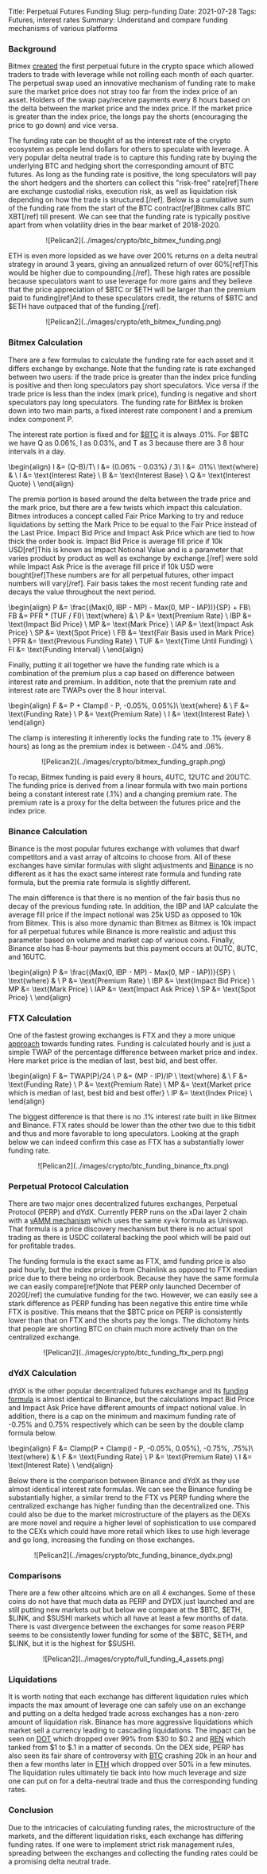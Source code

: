 Title: Perpetual Futures Funding
Slug: perp-funding
Date: 2021-07-28
Tags: Futures, interest rates
Summary: Understand and compare funding mechanisms of various platforms

<h3>Background</h3>
<p>
Bitmex <a href="https://blog.bitmex.com/announcing-the-launch-of-the-perpetual-xbtusd-leveraged-swap/" target="_blank">created</a> the first perpetual future in the crypto space which allowed traders to trade with leverage while not rolling each month of each quarter.
The perpetual swap used an innovative mechanism of funding rate to make sure the market price does not stray too far from the index price of an asset. 
Holders of the swap pay/receive payments every 8 hours based on the delta between the market price and the index price.
If the market price is greater than the index price, the longs pay the shorts (encouraging the price to go down) and vice versa.
</p>

<p>
The funding rate can be thought of as the interest rate of the crypto ecosystem as people lend dollars for others to speculate with leverage.
A very popular delta neutral trade is to capture this funding rate by buying the underlying BTC and hedging short the corresponding amount of BTC futures.
As long as the funding rate is positive, the long speculators will pay the short hedgers and the shorters can collect this "risk-free" rate[ref]There are exchange custodial risks, execution risk, as well as liquidation risk depending on how the trade is structured.[/ref].
Below is a cumulative sum of the funding rate from the start of the BTC contract[ref]Bitmex calls BTC XBT[/ref] till present. 
We can see that the funding rate is typically positive apart from when volatility dries in the bear market of 2018-2020.
</p>

<center>
![Pelican2](../images/crypto/btc_bitmex_funding.png)
</center>

<p>
ETH is even more lopsided as we have over 200% returns on a delta neutral strategy in around 3 years, giving an annualized return of over 60%[ref]This would be higher due to compounding.[/ref].
These high rates are possible because speculators want to use leverage for more gains and they believe that the price appreciation of $BTC or $ETH will be larger than the premium paid to funding[ref]And to these speculators credit, the returns of $BTC and $ETH have outpaced that of the funding.[/ref].
</p>

<center>
![Pelican2](../images/crypto/eth_bitmex_funding.png)
</center>

<h3>Bitmex Calculation</h3>
<p>
There are a few formulas to calculate the funding rate for each asset and it differs exchange by exchange.
Note that the funding rate is rate exchanged between two users: if the trade price is greater than the index price funding is positive and then long speculators pay short speculators.
Vice versa if the trade price is less than the index (mark price), funding is negative and short speculators pay long speculators.
The funding rate for BitMex is broken down into two main parts, a fixed interest rate component I and a premium index component P. 
</p>

<p>
The interest rate portion is fixed and for <a href="https://www.bitmex.com/app/contract/XBTUSD" target="_blank">$BTC</a> it is always .01%.
For $BTC we have Q as 0.06%, I as 0.03%, and T as 3 because there are 3 8 hour intervals in a day.
</p>

\begin{align}
I &= (Q-B)/T\\
I &= (0.06\% - 0.03\%) / 3\\
I &= .01\%\\
\text{where} & \\
I &= \text{Interest Rate} \\
B &= \text{Interest Base} \\
Q &= \text{Interest Quote} \\
\end{align}

<p>
The premia portion is based around the delta between the trade price and the mark price, but there are a few twists which impact this calculation.
Bitmex introduces a concept called Fair Price Marking to try and reduce liquidations by setting the Mark Price to be equal to the Fair Price instead of the Last Price.
Impact Bid Price and Impact Ask Price which are tied to how thick the order book is.
Impact Bid Price is average fill price if 10k USD[ref]This is known as Impact Notional Value and is a parameter that varies product by product as well as exchange by exchange.[/ref] were sold while Impact Ask Price is the average fill price if 10k USD were bought[ref]These numbers are for all perpetual futures, other impact numbers will vary[/ref].
Fair basis takes the most recent funding rate and decays the value throughout the next period. 
</p>

\begin{align}
P &= \frac{(Max(0, IBP - MP) - Max(0, MP - IAP))}{SP} + FB\\
FB &= PFR * (TUF / FI)\\
\text{where} & \\
P &= \text{Premium Rate} \\
IBP &= \text{Impact Bid Price} \\
MP &= \text{Mark Price} \\
IAP &= \text{Impact Ask Price} \\
SP &= \text{Spot Price} \\
FB &= \text{Fair Basis used in Mark Price} \\
PFR &= \text{Previous Funding Rate} \\
TUF &= \text{Time Until Funding} \\
FI &= \text{Funding Interval} \\
\end{align}

<p>
Finally, putting it all together we have the funding rate which is a combination of the premium plus a cap based on difference between interest rate and premium.
In addition, note that the premium rate and interest rate are TWAPs over the 8 hour interval.
</p>

\begin{align}
F &= P + Clamp(I - P, -0.05\%, 0.05\%)\\
\text{where} & \\
F &= \text{Funding Rate} \\
P &= \text{Premium Rate} \\
I &= \text{Interest Rate} \\
\end{align}

<p>
The clamp is interesting it inherently locks the funding rate to .1% (every 8 hours) as long as the premium index is between -.04% and .06%.
</p>

<center>
![Pelican2](../images/crypto/bitmex_funding_graph.png)
</center>

<p>
To recap, Bitmex funding is paid every 8 hours, 4UTC, 12UTC and 20UTC.
The funding price is derived from a linear formula with two main portions being a constant interest rate (.1%) and a changing premium rate.
The premium rate is a proxy for the delta between the futures price and the index price.
</P>

<h3>Binance Calculation</h3>
<p>
Binance is the most popular futures exchange with volumes that dwarf competitors and a vast array of altcoins to choose from.
All of these exchanges have similar formulas with slight adjustments and <a href="https://www.binance.com/en/support/faq/360033525031" target="_blank">Binance</a> is no different as it has the exact same interest rate formula and funding rate formula, but the premia rate formula is slightly different.
</P>

<p>
The main difference is that there is no mention of the fair basis thus no decay of the previous funding rate. 
In addition, the IBP and IAP calculate the average fill price if the impact notional was 25k USD as opposed to 10k from Bitmex.
This is also more dynamic than Bitmex as Bitmex is 10k impact for all perpetual futures while Binance is more realistic and adjust this parameter based on volume and market cap of various coins.
Finally, Binance also has 8-hour payments but this payment occurs at 0UTC, 8UTC, and 16UTC.
</P>

\begin{align}
P &= \frac{(Max(0, IBP - MP) - Max(0, MP - IAP))}{SP} \\
\text{where} & \\
P &= \text{Premium Rate} \\
IBP &= \text{Impact Bid Price} \\
MP &= \text{Mark Price} \\
IAP &= \text{Impact Ask Price} \\
SP &= \text{Spot Price} \\
\end{align}

<h3>FTX Calculation</h3>
<p>
One of the fastest growing exchanges is FTX and they a more unique <a href="https://help.ftx.com/hc/en-us/articles/360024780511-Complete-Futures-Specs" target="_blank">approach</a> towards funding rates.
Funding is calculated hourly and is just a simple TWAP of the percentage difference between market price and index.
Here market price is the median of last, best bid, and best offer. 
</p>

\begin{align}
F &= TWAP(P)/24 \\
P &= (MP - IP)/IP \\
\text{where} & \\
F &= \text{Funding Rate} \\
P &= \text{Premium Rate} \\
MP &= \text{Market price which is median of last, best bid and best offer} \\
IP &= \text{Index Price} \\
\end{align}

<p>
The biggest difference is that there is no .1% interest rate built in like Bitmex and Binance.
FTX rates should be lower than the other two due to this tidbit and thus and more favorable to long speculators.
Looking at the graph below we can indeed confirm this case as FTX has a substantially lower funding rate.
</p>

<center>
![Pelican2](../images/crypto/btc_funding_binance_ftx.png)
</center>

<h3>Perpetual Protocol Calculation</h3>
<p>
There are two major ones decentralized futures exchanges, Perpetual Protocol (PERP) and dYdX.
Currently PERP runs on the xDai layer 2 chain with a <a href="https://medium.com/perpetual-protocol/a-deep-dive-into-our-virtual-amm-vamm-40345c522eeb" target="_blank">vAMM mechanism</a> which uses the same xy=k formula as Uniswap.
That formula is a price discovery mechanism but there is no actual spot trading as there is USDC collateral backing the pool which will be paid out for profitable trades.
</p>

<p>
The funding formula is the exact same as FTX, amd funding price is also paid hourly, but the index price is from Chainlink as opposed to FTX median price due to there being no orderbook.
Because they have the same formula we can easily compare[ref]Note that PERP only launched December of 2020[/ref] the cumulative funding for the two. 
However, we can easily see a stark difference as PERP funding has been negative this entire time while FTX is positive.
This means that the $BTC price on PERP is consistently lower than that on FTX and the shorts pay the longs.
The dichotomy hints that people are shorting BTC on chain much more actively than on the centralized exchange.
</p>

<center>
![Pelican2](../images/crypto/btc_funding_ftx_perp.png)
</center>

<h3>dYdX Calculation</h3>
<p>
dYdX is the other popular decentralized futures exchange and its <a href="https://help.dydx.exchange/en/articles/4797443-perpetual-funding-rate" target="_blank">funding formula</a> is almost identical to Binance, but the calculations Impact Bid Price and Impact Ask Price have different amounts of impact notional value.
In addition, there is a cap on the minimum and maximum funding rate of -0.75% and 0.75% respectively which can be seen by the double clamp formula below.
</p>

\begin{align}
F &= Clamp(P + Clamp(I - P, -0.05\%, 0.05\%), -0.75%, .75%)\\
\text{where} & \\
F &= \text{Funding Rate} \\
P &= \text{Premium Rate} \\
I &= \text{Interest Rate} \\
\end{align}


<p>
Below there is the comparison between Binance and dYdX as they use almost identical interest rate formulas. 
We can see the Binance funding be substantially higher, a similar trend to the FTX vs PERP funding where the centralized exchange has higher funding than the decentralized one.
This could also be due to the market microstructure of the players as the DEXs are more novel and require a higher level of sophistication to use compared to the CEXs which could have more retail which likes to use high leverage and go long, increasing the funding on those exchanges.
</p>

<center>
![Pelican2](../images/crypto/btc_funding_binance_dydx.png)
</center>

<h3>Comparisons</h3>
<p>
There are a few other altcoins which are on all 4 exchanges. 
Some of these coins do not have that much data as PERP and DYDX just launched and are still putting new markets out but below we compare at the $BTC, $ETH, $LINK, and $SUSHI markets which all have at least a few months of data.
There is vast divergence between the exchanges for some reason PERP seems to be consistently lower funding for some of the $BTC, $ETH, and $LINK, but it is the highest for $SUSHI.
</p>

<center>
![Pelican2](../images/crypto/full_funding_4_assets.png)
</center>

<h3>Liquidations</h3>
<p>
It is worth noting that each exchange has different liquidation rules which impacts the max amount of leverage one can safely use on an exchange and putting on a delta hedged trade across exchanges has a non-zero amount of liquidation risk.
Binance has more aggressive liquidations which market sell a currency leading to cascading liquidations.
The impact can be seen on <a href="https://www.coindesk.com/binance-controls-flash-crash-polkadot" target="_blank">DOT</a> which dropped over 99% from $30 to $0.2 and <a href="https://www.cryptonary.com/journal/flash-crash-18-april-2021-whats-next/" target="_blank">REN</a> which tanked from $1 to $.1 in a matter of seconds. 
On the DEX side, PERP has also seen its fair share of controversy with <a href="https://medium.com/perpetual-protocol/2021-2-21-btc-flash-crash-149eef35f7f8" target="_blank">BTC</a> crashing 20k in an hour and then a few months later in <a href="https://perpetualprotocol.medium.com/2021-4-18-flash-crash-19d9a1a16047" target="_blank">ETH</a> which dropped over 50% in a few minutes.
The liquidation rules ultimately tie back into how much leverage and size one can put on for a delta-neutral trade and thus the corresponding funding rates. 
</p>

<h3>Conclusion</h3>
<p>
Due to the intricacies of calculating funding rates, the microstructure of the markets, and the different liquidation risks, each exchange has differing funding rates.
If one were to implement strict risk management rules, spreading between the exchanges and collecting the funding rates could be a promising delta neutral trade.
</p>